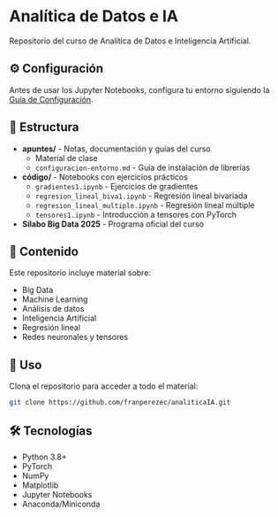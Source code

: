 # Analítica de Datos e IA

Repositorio del curso de Analítica de Datos e Inteligencia Artificial.

## ⚙️ Configuración

Antes de usar los Jupyter Notebooks, configura tu entorno siguiendo la [Guía de Configuración](apuntes/configuracion-entorno.md).

## 📁 Estructura

- **apuntes/** - Notas, documentación y guías del curso
  - Material de clase
  - `configuracion-entorno.md` - Guía de instalación de librerías
- **código/** - Notebooks con ejercicios prácticos
  - `gradientes1.ipynb` - Ejercicios de gradientes
  - `regresion_lineal_biva1.ipynb` - Regresión lineal bivariada
  - `regresion_lineal_multiple.ipynb` - Regresión lineal múltiple
  - `tensores1.ipynb` - Introducción a tensores con PyTorch
- **Silabo Big Data 2025** - Programa oficial del curso

## 📖 Contenido

Este repositorio incluye material sobre:
- Big Data
- Machine Learning
- Análisis de datos
- Inteligencia Artificial
- Regresión lineal
- Redes neuronales y tensores

## 🚀 Uso

Clona el repositorio para acceder a todo el material:

```bash
git clone https://github.com/franperezec/analiticaIA.git
```

## 🛠️ Tecnologías

- Python 3.8+
- PyTorch
- NumPy
- Matplotlib
- Jupyter Notebooks
- Anaconda/Miniconda